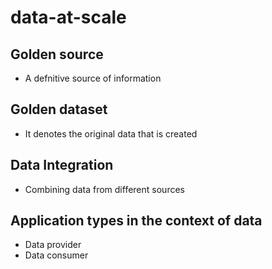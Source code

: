 # data-at-scale

## Golden source
 - A defnitive source of information

## Golden dataset
 - It denotes the original data that is created
## Data Integration
 - Combining data from different sources
## Application types in the context of data
 - Data provider
 - Data consumer
